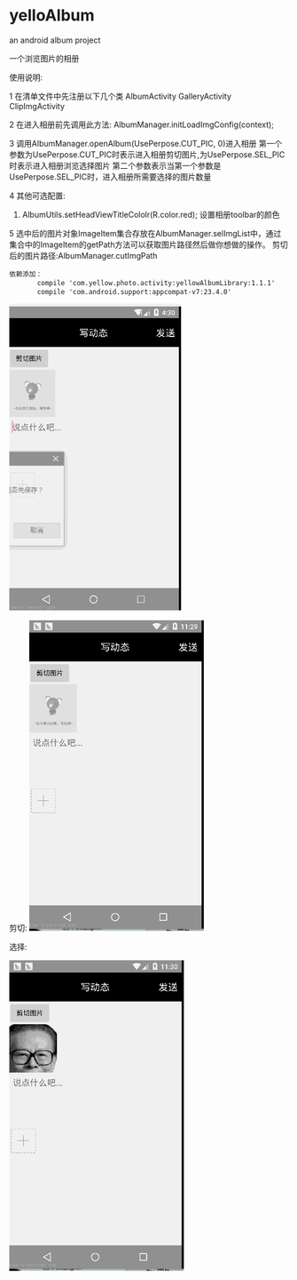 # yelloAlbum
an android album project

一个浏览图片的相册 

使用说明:

1 在清单文件中先注册以下几个类
  AlbumActivity
  GalleryActivity
  ClipImgActivity

2 在进入相册前先调用此方法:
  AlbumManager.initLoadImgConfig(context);


3 调用AlbumManager.openAlbum(UsePerpose.CUT_PIC, 0)进入相册
   第一个参数为UsePerpose.CUT_PIC时表示进入相册剪切图片,为UsePerpose.SEL_PIC时表示进入相册浏览选择图片
   第二个参数表示当第一个参数是UsePerpose.SEL_PIC时，进入相册所需要选择的图片数量


4 其他可选配置:
  1) AlbumUtils.setHeadViewTitleCololr(R.color.red); 设置相册toolbar的颜色

5 选中后的图片对象ImageItem集合存放在AlbumManager.selImgList中，通过集合中的ImageItem的getPath方法可以获取图片路径然后做你想做的操作。
  剪切后的图片路径:AlbumManager.cutImgPath



    依赖添加：
           compile 'com.yellow.photo.activity:yellowAlbumLibrary:1.1.1'
           compile 'com.android.support:appcompat-v7:23.4.0'





![image](https://github.com/kid1943/yellowAlbum/blob/master/album.gif?raw=true)





剪切:
![image](https://github.com/kid1943/yellowAlbum/blob/master/album_cut.gif?raw=true)



选择:

![image](https://github.com/kid1943/yellowAlbum/blob/master/album_sel.gif?raw=true)



















